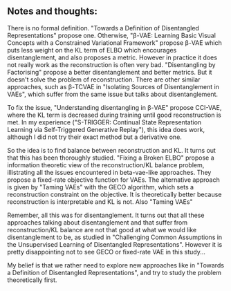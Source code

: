 ## Notes and thoughts:

There is no formal definition. "Towards a Definition of Disentangled Representations" propose one. Otherwise, "β-VAE: Learning Basic Visual Concepts with a Constrained Variational Framework" propose β-VAE which puts less weight on the KL term of ELBO which encourages disentanglement, and also proposes a metric. 
However in practice it does not really work as the reconstruction is often very bad. "Disentangling by Factorising" propose a better disentanglement and better metrics. But it doesn't solve the problem of reconstruction.
There are other similar approaches, such as β-TCVAE in "Isolating Sources of Disentanglement in VAEs", which suffer from the same issue but talks about disentanglement.

To fix the issue, "Understanding disentangling in β-VAE" propose CCI-VAE, where the KL term is decreased during training until good reconstruction is met. In my experience ("S-TRIGGER: Continual State Representation Learning via Self-Triggered Generative Replay"), this idea does work, although I did not try their exact method but a derivative one.

So the idea is to find balance between reconstruction and KL. It turns out that this has been thoroughly studied. "Fixing a Broken ELBO" propose a information theoretic view of the reconstruction/KL balance problem, illistrating all the issues encountered in beta-vae-like approaches. They propose a fixed-rate objective function for VAEs.
The alternative approach is given by "Taming VAEs" with the GECO algorithm, which sets a reconstruction constraint on the objective. It is theoretically better because reconstruction is interpretable and KL is not. Also "Taming VAEs" 

Remember, all this was for disentanglement. It turns out that all these approaches talking about disentanglement and that suffer from reconstruction/KL balance are not that good at what we would like disentanglement to be, as studied in "Challenging Common Assumptions in the Unsupervised Learning of Disentangled Representations".  However it is pretty disappointing not to see GECO or fixed-rate VAE in this study...

My belief is that we rather need to explore new approaches like in "Towards a Definition of Disentangled Representations", and try to study the problem theoretically first.
